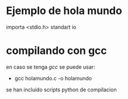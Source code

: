 
# Ejemplo de hola mundo
importa <stdio.h>  standart  io  

# compilando con gcc
en caso se tenga *gcc*  se puede usar:

- gcc holamundo.c -o holamundo

se han incluido  scripts python de compilacion

